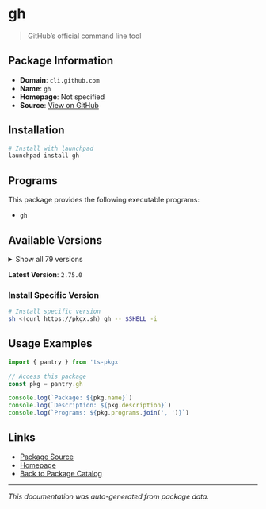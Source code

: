 # gh

> GitHub’s official command line tool

## Package Information

- **Domain**: `cli.github.com`
- **Name**: `gh`
- **Homepage**: Not specified
- **Source**: [View on GitHub](https://github.com/pkgxdev/pantry/tree/main/projects/cli.github.com/package.yml)

## Installation

```bash
# Install with launchpad
launchpad install gh
```

## Programs

This package provides the following executable programs:

- `gh`

## Available Versions

<details>
<summary>Show all 79 versions</summary>

- `2.75.0`, `2.74.2`, `2.74.1`, `2.74.0`, `2.73.0`
- `2.72.0`, `2.71.2`, `2.71.1`, `2.71.0`, `2.70.0`
- `2.69.0`, `2.68.1`, `2.68.0`, `2.67.0`, `2.66.1`
- `2.66.0`, `2.65.0`, `2.64.0`, `2.63.2`, `2.63.1`
- `2.63.0`, `2.62.0`, `2.61.0`, `2.60.1`, `2.60.0`
- `2.59.0`, `2.58.0`, `2.57.0`, `2.56.0`, `2.55.0`
- `2.54.0`, `2.53.0`, `2.52.0`, `2.51.0`, `2.50.0`
- `2.49.2`, `2.49.1`, `2.49.0`, `2.48.0`, `2.47.0`
- `2.46.0`, `2.45.0`, `2.44.1`, `2.44.0`, `2.43.1`
- `2.43.0`, `2.42.1`, `2.42.0`, `2.41.0`, `2.40.1`
- `2.40.0`, `2.39.2`, `2.39.1`, `2.39.0`, `2.38.0`
- `2.37.0`, `2.36.0`, `2.35.0`, `2.34.0`, `2.33.0`
- `2.32.1`, `2.32.0`, `2.31.0`, `2.30.0`, `2.29.0`
- `2.27.0`, `2.26.1`, `2.26.0`, `2.25.1`, `2.25.0`
- `2.24.3`, `2.24.2`, `2.24.1`, `2.24.0`, `2.23.0`
- `2.22.1`, `2.22.0`, `2.21.2`, `2.20.2`

</details>

**Latest Version**: `2.75.0`

### Install Specific Version

```bash
# Install specific version
sh <(curl https://pkgx.sh) gh -- $SHELL -i
```

## Usage Examples

```typescript
import { pantry } from 'ts-pkgx'

// Access this package
const pkg = pantry.gh

console.log(`Package: ${pkg.name}`)
console.log(`Description: ${pkg.description}`)
console.log(`Programs: ${pkg.programs.join(', ')}`)
```

## Links

- [Package Source](https://github.com/pkgxdev/pantry/tree/main/projects/cli.github.com/package.yml)
- [Homepage](#)
- [Back to Package Catalog](../../package-catalog.md)

---

*This documentation was auto-generated from package data.*
